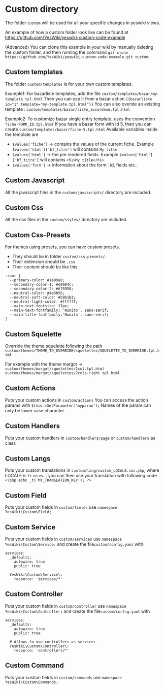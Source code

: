 # Custom directory

The folder `custom` will be used for all your specific changes in yeswiki views.

An example of how a custom folder look like can be found at https://github.com/YesWiki/yeswiki-custom-code-example

(Advanced) You can clone this example in your wiki by manually deleting the custom folder, and then running the command `git clone https://github.com/YesWiki/yeswiki-custom-code-example.git custom`

## Custom templates

The folder `custom/templates` is for your own custom templates.

Example1: For bazarliste templates, add the file `custom/templates/bazar/my-template.tpl.html`
Then you can use it from a bazar action `{{bazarliste id="1" template="my-template.tpl.html"}}`
You can also overide an existing template : `custom/templates/bazar/liste_accordeon.tpl.html`

Example2: To customize bazar single entry template, uses the convention `fiche-FORM_ID.tpl.html`
If you have a bazar form with id 5, then you can create `custom/templates/bazar/fiche-5.tpl.html`
Available variables inside the template are
 - `$values['fiche']` -> contains the values of the current fiche. Example `$values['html']['bf_titre']` will contains `My title`
 - `$values['html']` -> the pre rendered fields. Example `$values['html']['bf_titre']` will contains `<h1>My title</h1>`
 - `$values['form']` -> information about the form : id, fields etc..

## Custom Javascript

All the javascript files in the `custom/javascripts/` directory are included.

## Custom Css

All the css files in the `custom/styles/` directory are included.

## Custom Css-Presets

For themes using presets, you can have custom presets.

 - They should be in folder `custom/css-presets/`.
 - Their extension should be `.css`
 - Their content should be like this:

```
:root {
  --primary-color: #1a89a0;
  --secondary-color-1: #d8604c;
  --secondary-color-2: #d78958;
  --neutral-color: #4e5056;
  --neutral-soft-color: #b0b1b3;
  --neutral-light-color: #ffffff;
  --main-text-fontsize: 17px;
  --main-text-fontfamily: 'Nunito', sans-serif;
  --main-title-fontfamily:'Nunito', sans-serif;
}
```

## Custom Squelette

Override the theme squelette following the path `custom/themes/THEME_TO_OVERRIDE/squelettes/SQUELETTE_TO_OVERRIDE.tpl.html`

For example with the theme margot ->  
`custom/themes/margot/squelettes/1col.tpl.html`  
`custom/themes/margot/squelettes/2cols-right.tpl.html`

## Custom Actions

Puts your custom actions in `custom/actions`
You can access the action params with `$this->GetParameter('myparam');`
Names of the param can only be lower case character

## Custom Handlers

Puts your custom handlers in `custom/handlers/page` or `custom/handlers` as class

## Custom Langs

Puts your custom translations in `custom/lang/custom_LOCALE.inc.php`, where LOCALE is `fr` `en` `es`...
you can then use your translation with following code `<?php echo _t('MY_TRANSLATION_KEY'); ?>`

## Custom Field

Puts your custom fields in `custom/fields`
use `namespace YesWiki\Custom\Field;`

## Custom Service

Puts your custom fields in `custom/services`
use `namespace YesWiki\Custom\Service;`
and create the file`custom/config.yaml` with

```
services:
  _defaults:
    autowire: true
    public: true

  YesWiki\Custom\Service\:
    resource: 'services/*'
```

## Custom Controller

Puts your custom fields in `custom/controller`
use `namespace YesWiki\Custom\Controller;`
and create the file`custom/config.yaml` with

```
services:
  _defaults:
    autowire: true
    public: true

  # Allows to use controllers as services
  YesWiki\Custom\Controller\:
    resource: 'controllers/*'
```

## Custom Command

Puts your custom fields in `custom/commands`
use `namespace YesWiki\Custom\Commands;`